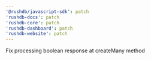 ```yaml
---
'@rushdb/javascript-sdk': patch
'rushdb-docs': patch
'rushdb-core': patch
'rushdb-dashboard': patch
'rushdb-website': patch
---
```


Fix processing boolean response at createMany method
